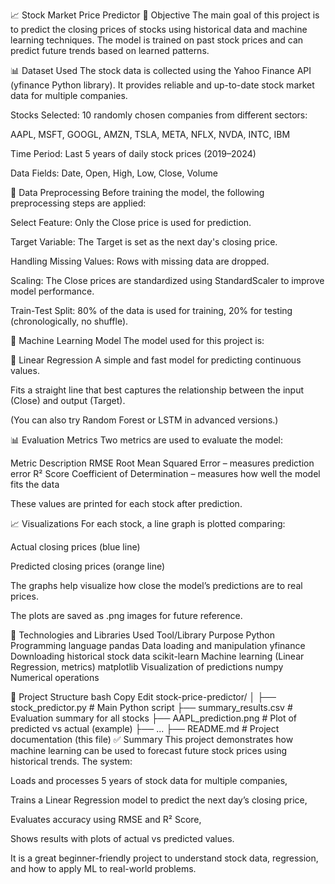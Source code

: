 📈 Stock Market Price Predictor
🧠 Objective
The main goal of this project is to predict the closing prices of stocks using historical data and machine learning techniques. The model is trained on past stock prices and can predict future trends based on learned patterns.

📊 Dataset Used
The stock data is collected using the Yahoo Finance API (yfinance Python library). It provides reliable and up-to-date stock market data for multiple companies.

Stocks Selected: 10 randomly chosen companies from different sectors:

AAPL, MSFT, GOOGL, AMZN, TSLA, META, NFLX, NVDA, INTC, IBM

Time Period: Last 5 years of daily stock prices (2019–2024)

Data Fields: Date, Open, High, Low, Close, Volume

🧹 Data Preprocessing
Before training the model, the following preprocessing steps are applied:

Select Feature: Only the Close price is used for prediction.

Target Variable: The Target is set as the next day's closing price.

Handling Missing Values: Rows with missing data are dropped.

Scaling: The Close prices are standardized using StandardScaler to improve model performance.

Train-Test Split: 80% of the data is used for training, 20% for testing (chronologically, no shuffle).

🧮 Machine Learning Model
The model used for this project is:

🔹 Linear Regression
A simple and fast model for predicting continuous values.

Fits a straight line that best captures the relationship between the input (Close) and output (Target).

(You can also try Random Forest or LSTM in advanced versions.)

📊 Evaluation Metrics
Two metrics are used to evaluate the model:

Metric	Description
RMSE	Root Mean Squared Error – measures prediction error
R² Score	Coefficient of Determination – measures how well the model fits the data

These values are printed for each stock after prediction.

📈 Visualizations
For each stock, a line graph is plotted comparing:

Actual closing prices (blue line)

Predicted closing prices (orange line)

The graphs help visualize how close the model’s predictions are to real prices.

The plots are saved as .png images for future reference.

🧰 Technologies and Libraries Used
Tool/Library	Purpose
Python	Programming language
pandas	Data loading and manipulation
yfinance	Downloading historical stock data
scikit-learn	Machine learning (Linear Regression, metrics)
matplotlib	Visualization of predictions
numpy	Numerical operations

📂 Project Structure
bash
Copy
Edit
stock-price-predictor/
│
├── stock_predictor.py       # Main Python script
├── summary_results.csv      # Evaluation summary for all stocks
├── AAPL_prediction.png      # Plot of predicted vs actual (example)
├── ...
├── README.md                # Project documentation (this file)
✅ Summary
This project demonstrates how machine learning can be used to forecast future stock prices using historical trends. The system:

Loads and processes 5 years of stock data for multiple companies,

Trains a Linear Regression model to predict the next day’s closing price,

Evaluates accuracy using RMSE and R² Score,

Shows results with plots of actual vs predicted values.

It is a great beginner-friendly project to understand stock data, regression, and how to apply ML to real-world problems.
